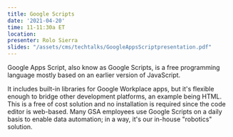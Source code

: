 ```yaml
---
title: Google Scripts
date: '2021-04-20'
time: 11-11:30a ET
location:
presenter: Rolo Sierra
slides: "/assets/cms/techtalks/GoogleAppsScriptpresentation.pdf"
---
```


Google Apps Script, also know as Google Scripts, is a free programming language mostly based on an earlier version of JavaScript.

It includes built-in libraries for Google Workplace apps, but it's flexible enough to bridge other development platforms, an example being HTML. This is a free of cost solution and no installation is required since the code editor is web-based. Many GSA employees use Google Scripts on a daily basis to enable data automation; in a way, it's our in-house "robotics" solution.
